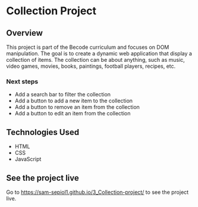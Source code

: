 # Collection Project

## Overview
This project is part of the Becode curriculum and focuses on DOM manipulation. The goal is to create a dynamic web application that display a collection of items. The collection can be about anything, such as music, video games, movies, books, paintings, football players, recipes, etc. 

### Next steps 
- Add a search bar to filter the collection
- Add a button to add a new item to the collection
- Add a button to remove an item from the collection
- Add a button to edit an item from the collection

## Technologies Used
- HTML
- CSS
- JavaScript

## See the project live

Go to https://sam-sepiol1.github.io/3_Collection-project/ to see the project live.

